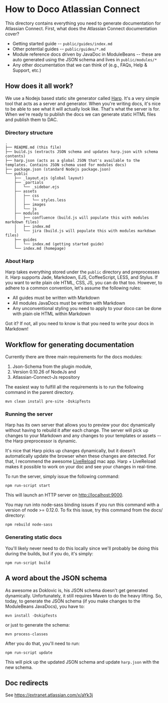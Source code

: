 # How to Doco Atlassian Connect

This directory contains everything you need to generate documentation for Atlassian Connect. First, what does the Atlassian Connect documentation cover?

* Getting started guide -- `public/guides/index.md`
* Other potential guides -- `public/guides/*.md`
* Module reference docs driven by JavaDoc in ModuleBeans -- these are auto generated using the JSON schema and lives in `public/modules/*`
* Any other documentation that we can think of (e.g., FAQs, Help & Support, etc.)

## How does it all work?

We use a Nodejs based static site generator called [Harp](http://harpjs.com/). It's a very simple tool that acts as a server and generator. When you're writing docs, it's nice to be able to see what it will actually look like. That's what the server is for. When we're ready to publish the docs we can generate static HTML files and publish them to DAC.

### Directory structure

    .
    ├── README.md (this file)
    ├── build.js (extracts JSON schema and updates harp.json with schema contents)
    ├── harp.json (acts as a global JSON that's available to the templates. Contains JSON schema used for modules docs)
    ├── package.json (standard Nodejs package.json)
    └── public
        ├── _layout.ejs (global layout)
        ├── _partials
        │   └── _sidebar.ejs
        ├── assets
        │   ├── css
        │   │   └── styles.less
        │   ├── images
        │   └── js
        ├── modules
        │   ├── confluence (build.js will populate this with modules markdown files)
        │   ├── index.md
        │   └── jira (build.js will populate this with modules markdown files)
        ├── guides
        │   └── index.md (getting started guide)
        └── index.md (homepage)

### About Harp

Harp takes everything stored under the `public` directory and preprocesses it. Harp supports Jade, Markdown, EJS, CoffeeScript, LESS, and Stylus. If you want to write plain ole HTML, CSS, JS, you can do that too. However, to adhere to a common convention, let's assume the following rules:

* All guides must be written with Markdown
* All modules JavaDocs must be written with Markdown
* Any unconventional styling you need to apply to your doco can be done with plain ole HTML within Markdown

Got it? If not, all you need to know is that you need to write your docs in Markdown!

## Workflow for generating documentation

Currently there are three main requirements for the docs modules:

1. Json-Schema from the plugin module,
2. Version 0.10.26 of NodeJs and
3. Atlassian-Connect-Js repository

The easiest way to fulfill all the requirements is to run the following command in the parent directory.

    mvn clean install pre-site -DskipTests

### Running the server

Harp has its own server that allows you to preview your doc dynamically without having to rebuild it after each change. The server will pick up changes to your Markdown and any changes to your templates or assets -- the Harp preprocessor is dynamic.

It's nice that Harp picks up changes dynamically, but it doesn't automatically update the browser when these changes are detected. For that, I recommend the awesome [LiveReload](http://livereload.com/) mac app. Harp + LiveReload makes it possible to work on your doc and see your changes in real-time.

To run the server, simply issue the following command:

    npm run-script start

This will launch an HTTP server on <http://localhost:9000>.

You may run into node-sass binding issues if you run this command with a version of node >= 0.12.0. To fix this issue, try this command from the docs/ directory:

    npm rebuild node-sass

### Generating static docs

You'll likely never need to do this locally since we'll probably be doing this during the builds, but if you do, it's simply:

    npm run-script build

## A word about the JSON schema

As awesome as Doklovic is, his JSON schema doesn't get generated dynamically. Unfortunately, it still requires Maven to do the heavy lifting. So, today, to generate the JSON schema (if you make changes to the ModuleBeans JavaDocs), you have to:

    mvn install -DskipTests
    
or just to generate the schema:

	mvn process-classes

After you do that, you'll need to run:

    npm run-script update

This will pick up the updated JSON schema and update `harp.json` with the new schema.

## Doc redirects

See https://extranet.atlassian.com/x/aYk3j
